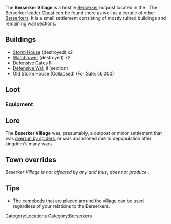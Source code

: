 The **Berserker Village** is a hostile
[Berserker](01%20-%20Projects%20&%20Wikis/Kenshi/Kenshi%20Wiki/Kenshi%20Wiki%20Template/Berserkers.md "wikilink") outpost located in the [](Spider_Plains.md). The Berserker leader
[Ghost](Ghost.md "wikilink") can be found there as well as a couple of
other [Berserkers](Berserker.md "wikilink"). It is a small settlement
consisting of mostly ruined buildings and remaining wall sections.

## Buildings

- [Storm House](Storm_House.md "wikilink") (destroyed) x2
- [Watchtower](Watchtower.md "wikilink") (destroyed) x2
- [Defensive Gates](Defensive_Gates.md "wikilink") III
- [Defensive Wall](Defensive_Walls.md "wikilink") II (section)
- Old Storm House (Collapsed) (For Sale: c6,000)

## Loot

### Equipment

## Lore

The **Beserker Village** was, presumably, a [](01%20-%20Projects%20&%20Wikis/Kenshi/Kenshi%20Wiki/Kenshi%20Wiki%20Template/Shek_Kingdom.md) outpost or minor settlement that was
[overrun by spiders](Bugmaster.md "wikilink"), or was abandoned due to
depopulation after kingdom's many wars.

## Town overrides

*Beserker Village is not affected by any [](World_States.md) and thus, does not produce [](Town_Overrides.md).*

## Tips

- The campbeds that are placed around the village can be used regardless
  of your relations to the Berserkers.

[Category:Locations](Category:Locations "wikilink")
[Category:Berserkers](Category:Berserkers "wikilink")